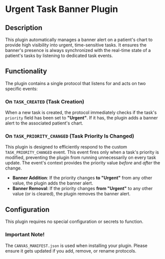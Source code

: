 # Urgent Task Banner Plugin

## Description

This plugin automatically manages a banner alert on a patient's chart to provide high visibility into urgent, time-sensitive tasks. It ensures the banner's presence is always synchronized with the real-time state of a patient's tasks by listening to dedicated task events.

## Functionality

The plugin contains a single protocol that listens for and acts on two specific events:

### On `TASK_CREATED` (Task Creation)

When a new task is created, the protocol immediately checks if the task's `priority` field has been set to **"Urgent"**. If it has, the plugin adds a banner alert to the associated patient's chart.

### On `TASK_PRIORITY_CHANGED` (Task Priority Is Changed)

This plugin is designed to efficiently respond to the custom `TASK_PRIORITY_CHANGED` event. This event fires only when a task's priority is modified, preventing the plugin from running unnecessarily on every task update. The event's context provides the priority value *before* and *after* the change.

-   **Banner Addition**: If the priority changes **to "Urgent"** from any other value, the plugin adds the banner alert.
-   **Banner Removal**: If the priority changes **from "Urgent"** to any other value (or is cleared), the plugin removes the banner alert.

## Configuration

This plugin requires no special configuration or secrets to function.

### Important Note!

The `CANVAS_MANIFEST.json` is used when installing your plugin. Please ensure it gets updated if you add, remove, or rename protocols.
